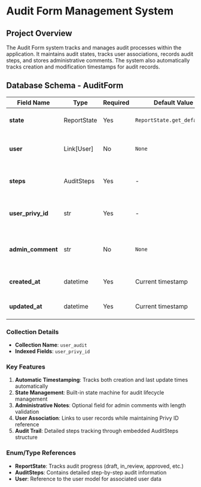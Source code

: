 # Audit Form Management System

## Project Overview
The Audit Form system tracks and manages audit processes within the application. It maintains audit states, tracks user associations, records audit steps, and stores administrative comments. The system also automatically tracks creation and modification timestamps for audit records.

## Database Schema - AuditForm

| Field Name | Type | Required | Default Value | Description | Example |
|------------|------|----------|---------------|-------------|---------|
| **state** | ReportState | Yes | `ReportState.get_default()` | Current state of the audit report | "draft", "in_review", "approved" |
| **user** | Link[User] | No | `None` | Reference to the associated user | User object reference |
| **steps** | AuditSteps | Yes | - | Collection of audit steps and their statuses | Contains step completion data |
| **user_privy_id** | str | Yes | - | Unique identifier for the user in Privy system | "usr_123456789" |
| **admin_comment** | str | No | `None` | Administrator notes or feedback (max 1000 chars) | "Please verify section 3.2" |
| **created_at** | datetime | Yes | Current timestamp | When the audit was created | "2023-11-15T14:30:00Z" |
| **updated_at** | datetime | Yes | Current timestamp | When the audit was last updated | "2023-11-16T09:15:00Z" |

### Collection Details
- **Collection Name**: `user_audit`
- **Indexed Fields**: `user_privy_id`

### Key Features
1. **Automatic Timestamping**: Tracks both creation and last update times automatically
2. **State Management**: Built-in state machine for audit lifecycle management
3. **Administrative Notes**: Optional field for admin comments with length validation
4. **User Association**: Links to user records while maintaining Privy ID reference
5. **Audit Trail**: Detailed steps tracking through embedded AuditSteps structure

### Enum/Type References
- **ReportState**: Tracks audit progress (draft, in_review, approved, etc.)
- **AuditSteps**: Contains detailed step-by-step audit information
- **User**: Reference to the user model for associated user data